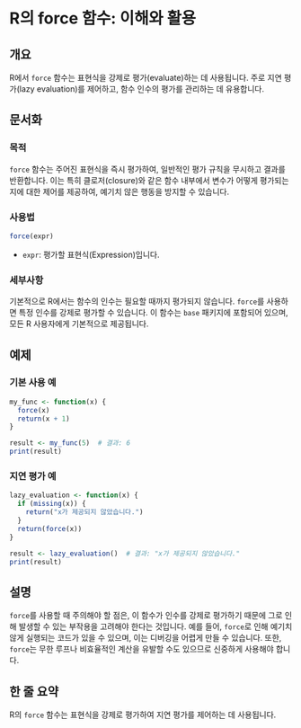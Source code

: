 <!--
Meta Description: # R의 force 함수: 이해와 활용 ## 개요 R에서 `force` 함수는 표현식을 강제로 평가(evaluate)하는 데 사용됩니다. 주로 지연 평가(lazy evaluation)를 제어하고, 함수 인수의 평가를 관리하는 데 유용합니다. ## 문서화 ### 목적 `...
Meta Keywords: force, 함수는, 강제로, result, 표현식을
-->

# R의 force 함수: 이해와 활용

## 개요
R에서 `force` 함수는 표현식을 강제로 평가(evaluate)하는 데 사용됩니다. 주로 지연 평가(lazy evaluation)를 제어하고, 함수 인수의 평가를 관리하는 데 유용합니다.

## 문서화
### 목적
`force` 함수는 주어진 표현식을 즉시 평가하여, 일반적인 평가 규칙을 무시하고 결과를 반환합니다. 이는 특히 클로저(closure)와 같은 함수 내부에서 변수가 어떻게 평가되는지에 대한 제어를 제공하여, 예기치 않은 행동을 방지할 수 있습니다.

### 사용법
```R
force(expr)
```
- `expr`: 평가할 표현식(Expression)입니다. 

### 세부사항
기본적으로 R에서는 함수의 인수는 필요할 때까지 평가되지 않습니다. `force`를 사용하면 특정 인수를 강제로 평가할 수 있습니다. 이 함수는 `base` 패키지에 포함되어 있으며, 모든 R 사용자에게 기본적으로 제공됩니다.

## 예제
### 기본 사용 예
```R
my_func <- function(x) {
  force(x)
  return(x + 1)
}

result <- my_func(5)  # 결과: 6
print(result)
```

### 지연 평가 예
```R
lazy_evaluation <- function(x) {
  if (missing(x)) {
    return("x가 제공되지 않았습니다.")
  }
  return(force(x))
}

result <- lazy_evaluation()  # 결과: "x가 제공되지 않았습니다."
print(result)
```

## 설명
`force`를 사용할 때 주의해야 할 점은, 이 함수가 인수를 강제로 평가하기 때문에 그로 인해 발생할 수 있는 부작용을 고려해야 한다는 것입니다. 예를 들어, `force`로 인해 예기치 않게 실행되는 코드가 있을 수 있으며, 이는 디버깅을 어렵게 만들 수 있습니다. 또한, `force`는 무한 루프나 비효율적인 계산을 유발할 수도 있으므로 신중하게 사용해야 합니다.

## 한 줄 요약
R의 `force` 함수는 표현식을 강제로 평가하여 지연 평가를 제어하는 데 사용됩니다.